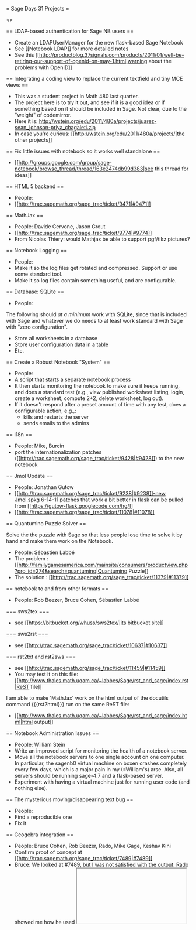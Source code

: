 = Sage Days 31 Projects =

<<TableOfContents>>

== LDAP-based authentication for Sage NB users ==
 * Create an LDAPUserManager for the new flask-based Sage Notebook
 * See [[Notebook LDAP]] for more detailed notes
 * See this [[http://productblog.37signals.com/products/2011/01/well-be-retiring-our-support-of-openid-on-may-1.html|warning about the problems with OpenID]]

== Integrating a coding view to replace the current textfield and tiny MCE views ==

 * This was a student project in Math 480 last quarter.
 * The project here is to try it out, and see if it is a good idea or if something based on it should be included in Sage.  Not clear, due to the "weight" of codemirror.
 * Here it is: http://wstein.org/edu/2011/480a/projects/juarez-sean_johnson-priya_chagaleti.zip
 * In case you're curious: [[http://wstein.org/edu/2011/480a/projects/|the other projects]]


== Fix little issues with notebook so it works well standalone ==

 * [[http://groups.google.com/group/sage-notebook/browse_thread/thread/163e2474db99d383|see this thread for ideas]]

== HTML 5 backend ==
 * People: 
 * [[http://trac.sagemath.org/sage_trac/ticket/9471|#9471]]


== MathJax ==
 * People: Davide Cervone, Jason Grout
 * [[http://trac.sagemath.org/sage_trac/ticket/9774|#9774]]
 * From Nicolas Thiery:  would Mathjax be able to support pgf/tikz pictures?


== Notebook Logging ==
 * People:
 * Make it so the log files get rotated and compressed.  Support or use some standard tool.
 * Make it so log files contain something useful, and are configurable.

== Database: SQLite ==

 * People:

The following should *at a minimum* work with SQLite, since that is included with Sage and whatever we do needs to at least work standard with Sage with "zero configuration". 

 * Store all worksheets in a database
 * Store user configuration data in a table
 * Etc.

== Create a Robust Notebook "System" ==
 * People:
 * A script that starts a separate notebook process
 * It then starts monitoring the notebook to make sure it keeps running, and does a standard test (e.g., view published worksheet listing, login, create a worksheet, compute 2+2, delete worksheet, log out). 
 * If it doesn't respond after a preset amount of time with any test, does a configurable action, e.g.,:
     * kills and restarts the server
     * sends emails to the admins

== i18n ==
 * People: Mike, Burcin
 * port the internationalization patches ([[http://trac.sagemath.org/sage_trac/ticket/9428|#9428]]) to the new notebook

== Jmol Update ==
 * People: Jonathan Gutow
 * [[http://trac.sagemath.org/sage_trac/ticket/9238|#9238]]-new Jmol.spkg 6-14-11
    patches that work a bit better in flask can be pulled from [[https://gutow-flask.googlecode.com/hg/]]
 * [[http://trac.sagemath.org/sage_trac/ticket/11078|#11078]]

== Quantumino Puzzle Solver ==

Solve the the puzzle with Sage so that less people lose time to solve it by hand and make them work on the Notebook.

 * People: Sébastien Labbé
 * The problem : [[http://familygamesamerica.com/mainsite/consumers/productview.php?pro_id=274&search=quantumino|Quantumino Puzzle]]
 * The solution : [[http://trac.sagemath.org/sage_trac/ticket/11379|#11379]]

== notebook to and from other formats ==
 * People: Rob Beezer, Bruce Cohen, Sébastien Labbé

=== sws2tex ===
 * see [[https://bitbucket.org/whuss/sws2tex/|its bitbucket site]]

=== sws2rst ===
 * see [[http://trac.sagemath.org/sage_trac/ticket/10637|#10637]]

=== rst2txt and rst2sws ===
 * see [[http://trac.sagemath.org/sage_trac/ticket/11459|#11459]]
 * You may test it on this file: [[http://www.thales.math.uqam.ca/~labbes/Sage/rst_and_sage/index.rst|ReST file]]

I am able to make 'MathJax' work on the html output of the docutils command {{{rst2html}}} run on the same ReST file:

 * [[http://www.thales.math.uqam.ca/~labbes/Sage/rst_and_sage/index.html|html output]]

== Notebook Administration Issues ==
 * People: William Stein
 * Write an improved script for monitoring the health of a notebook server.
 * Move all the notebook servers to one single account on one computer.  In particular, the sagenb0 virtual machine on boxen crashes completely every few days, which is a major pain in my (=William's) arse.  Also, all servers should be running sage-4.7 and a flask-based server. 
 * Experiment with having a virtual machine just for running user code (and nothing else).


== The mysterious moving/disappearing text bug ==
 * People: 
 * Find a reproducible one
 * Fix it

== Geogebra integration ==
 * People: Bruce Cohen, Rob Beezer, Rado, Mike Gage, Keshav Kini
 * Confirm proof of concept at [[http://trac.sagemath.org/sage_trac/ticket/7489|#7489]]
 * Bruce: We looked at #7489, but I was not satisfied with the output.  Rado showed me how he used <iframe> for graph_editor.  Take a look at [[http://flask.sagenb.org/home/pub/86|iframe function]] for my current work. 
 * The webwork people (Mike and Jason) have taken the iframe() function and will use it in their work.  I should open a new ticket to put iframe() into Sage.  It is more general than #7489.
 * Opened [[http://trac.sagemath.org/sage_trac/ticket/#11489|#11489]] to include method html.iframe().  My thanks to Rob and Keshav for helping this newbie with the process.


== Folders, Tags, Hierarchies ==
 * People: Rob Beezer
 * Provide organization to list of worksheets
 * Give worksheets identifiers that allow cross-worksheet links
 * [[http://groups.google.com/group/sage-notebook/browse_thread/thread/a973097dae8a8055|#7665]]
 * [[http://trac.sagemath.org/sage_trac/ticket/1496|#1496]]
 * R Beezer: I think there is at least one more ticket out there, using a Javascript tree library to do this, but I cannot find it.

== Sorting lists of worksheets ==
 * People: Rob Beezer
 * Sort lists of worksheets based on creation time, modified time, tag, alphabetical

== Various proposals for notebook enhancements ==
 * People:
 * [[http://groups.google.com/group/sage-notebook/browse_thread/thread/a973097dae8a8055|sage-notebook Post]]

== Configure cell "skip-ahead" behavior ==
 * People: Rob Beezer
 * [[http://groups.google.com/group/sage-notebook/browse_thread/thread/3caa14df476d5a0e|sage-notebook Post]]

== Widget Infrastructure ==
 * People:
 * Create a general way to easily incorporate (Javascript) widgets, such as existing Tiny MCE editor and graph editor or rumored matrix editor, equation editor, function palette, etc
 * [[http://trac.sagemath.org/sage_trac/ticket/9585|#9585]] (Davide Cervone)

== Notebook Code Site Issues ==
 * People: William Stein (maintainer/owner)
 * [[http://code.google.com/p/sagenb/issues/list]]

== Create better documentation for files of notebook ==
 * Create wiki page for draft of where to find templates, cell commands, login protocols, etc. 
   * Idea is to have a one-stop shop telling to find any given thing in notebook
 * Move to developer guide in basic ReST style


== Comparison of number field elements ==
 * People: Robert Bradshaw, Mike Hanson, Burcin Erocal
 * Fix issues related to the (broken) ordering of number field elements: [[http://trac.sagemath.org/sage_trac/ticket/6132|#6132]], [[http://trac.sagemath.org/sage_trac/ticket/7160|#7160]], #10062, [[http://trac.sagemath.org/sage_trac/ticket/10064|#10064]], [[http://trac.sagemath.org/sage_trac/ticket/10849|#10849]], 

== Symbolics ==
 A bunch of issues related to symbolics, mostly based on user requests.

=== Documentation ===
 * People: 
 Document the relation between pynac <-> Sage and how symbolic functions work. Can be divided into 3 parts:
 * Generic design explanation in `sage.symbolic`
 * pynac and using Python objects in `numeric` objects
 * Symbolic functions

=== add more symbolic functions ===
 * People: 
 Use the symbolics framework to implement special functions. This involves writing methods for symbolic evaluation (for example `sin(pi) -> 0`, differentiation, wrapper for numeric evaluation, etc.). See [[http://trac.sagemath.org/sage_trac/wiki/symbolics/functions|the trac wiki page]].
 See [[http://trac.sagemath.org/sage_trac/ticket/11143|#11143]].

=== Long standing symbolics issues ===
 * People: Burcin
 * segfaults caused by ordering issues in pynac [[http://trac.sagemath.org/sage_trac/ticket/9880|#9880]]
 * Dynamic attributes for symbolic functions [[http://trac.sagemath.org/sage_trac/ticket/9556|#9556]]


= Sage Days 31 Tickets Needing Review =
 * Temporarily disable '@' symbol in username because it breaks TinyMCE [[http://trac.sagemath.org/sage_trac/ticket/11343|#11343]]
 * Merges in Flask - Use SAGE_TEMPLATE_PATH for custom templates [[http://trac.sagemath.org/sage_trac/ticket/11106|#11106]]
 * Upgrade Mercurial: [[http://trac.sagemath.org/sage_trac/ticket/10594|#10594]]; the new spkg file comes with fixes for [[http://trac.sagemath.org/sage_trac/ticket/11121|#11121]] and [[http://trac.sagemath.org/sage_trac/ticket/11120|#11120]] which also need review.
